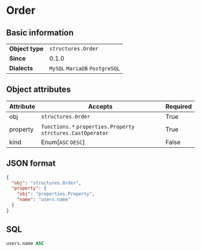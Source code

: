 # Order

## Basic information

|                 |                                |
|-----------------|--------------------------------|
| **Object type** | `structures.Order`             |
| **Since**       | 0.1.0                          |
| **Dialects**    | `MySQL` `MariaDB` `PostgreSQL` |

## Object attributes

| Attribute       | Accepts                                                      | Required |
|-----------------|--------------------------------------------------------------|----------|
| obj             | `structures.Order`                                           | True     |
| property        | `functions.*` `properties.Property` `strctures.CastOperator` | True     |
| kind            | Enum[`ASC` `DESC`]                                           | False    |


## JSON format

```json
{
  "obj": "structures.Order",
  "property": {
    "obj": "properties.Property",
    "name": "users.name"
  }
}
```

## SQL

```sql
users.name ASC
```
